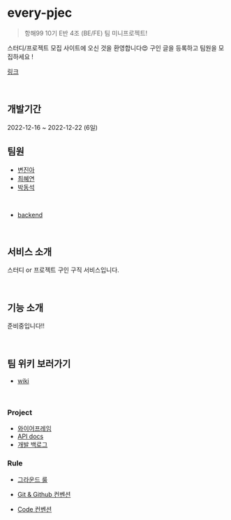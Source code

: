 # every-pjec

> 항해99 10기 E반 4조 (BE/FE) 팀 미니프로젝트!

스터디/프로젝트 모집 사이트에 오신 것을 환영합니다😍 구인 글을 등록하고 팀원을 모집하세요 !

[링크](https://everypjec.vercel.app/)

<br>

## 개발기간

2022-12-16 ~ 2022-12-22 (6일)


## 팀원

- [변진아](https://github.com/jinah-byun)
- [최혜연](https://github.com/heayounchoi)
- [박동석](https://github.com/pds0309)

<br>

- [backend](https://github.com/dy-p-code/EveryPjec/tree/main)


<br>

## 서비스 소개

스터디 or 프로젝트 구인 구직 서비스입니다.

<br>


## 기능 소개

준비중입니다!!

<br>

## 팀 위키 보러가기

- [wiki](https://github.com/pds0309/hanghae-10e-w6-every-pjec/wiki)

<br>

### Project

- [와이어프레임](https://www.figma.com/file/S8RYtRrMruzWisojrAIHgR/hang99-w5-study?node-id=0%3A1&t=Br7ME7uJgnQw4WcP-1)
- [API docs](https://www.notion.so/9ecc5856292c435d9bbff0bd20cdfe2d?v=bc61f118e7f44dd39da162b4dfb13407)
- [개발 백로그](https://docs.google.com/spreadsheets/d/1jzTc3vOL9oFTEQuG9U3qJ6lw3sRNsS1sgjaIaRYq6Jk/edit#gid=0)

### Rule

- [그라운드 룰](https://github.com/pds0309/hanghae-10e-w6-every-pjec/wiki/%ED%8C%80-%EA%B7%B8%EB%9D%BC%EC%9A%B4%EB%93%9C-%EB%A3%B0)

- [Git & Github 컨벤션](https://github.com/pds0309/hanghae-10e-w6-every-pjec/wiki/Git-&-Github-%EC%BB%A8%EB%B2%A4%EC%85%98)

- [Code 컨벤션](https://github.com/pds0309/hanghae-10e-w6-every-pjec/wiki/Code-%EC%BB%A8%EB%B2%A4%EC%85%98)
